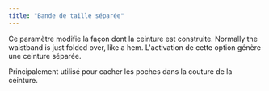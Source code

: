 ```yaml
---
title: "Bande de taille séparée"
---
```


Ce paramètre modifie la façon dont la ceinture est construite. Normally the waistband is just folded over, like a hem. L'activation de cette option génère une ceinture séparée.

Principalement utilisé pour cacher les poches dans la couture de la ceinture.